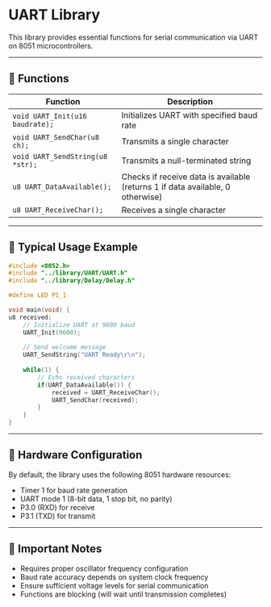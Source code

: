 # UART Library

This library provides essential functions for serial communication via UART on 8051 microcontrollers.

---

## 📌 **Functions**

| Function | Description |
|----------|-------------|
| `void UART_Init(u16 baudrate);` | Initializes UART with specified baud rate |
| `void UART_SendChar(u8 ch);` | Transmits a single character |
| `void UART_SendString(u8 *str);` | Transmits a null-terminated string |
| `u8 UART_DataAvailable();` | Checks if receive data is available (returns 1 if data available, 0 otherwise) |
| `u8 UART_ReceiveChar();` | Receives a single character |

---

## 📌 **Typical Usage Example**

```c
#include <8052.h>
#include "../library/UART/UART.h"
#include "../library/Delay/Delay.h"

#define LED P1_1

void main(void) {
u8 received;
    // Initialize UART at 9600 baud
    UART_Init(9600);
    
    // Send welcome message
    UART_SendString("UART Ready\r\n");
    
    while(1) {
        // Echo received characters
        if(UART_DataAvailable()) {
            received = UART_ReceiveChar();
            UART_SendChar(received);
        }
    }
}
```

---

## 📌 **Hardware Configuration**
By default, the library uses the following 8051 hardware resources:
- Timer 1 for baud rate generation
- UART mode 1 (8-bit data, 1 stop bit, no parity)
- P3.0 (RXD) for receive
- P3.1 (TXD) for transmit

---

## 📢 **Important Notes**
- Requires proper oscillator frequency configuration
- Baud rate accuracy depends on system clock frequency
- Ensure sufficient voltage levels for serial communication
- Functions are blocking (will wait until transmission completes)